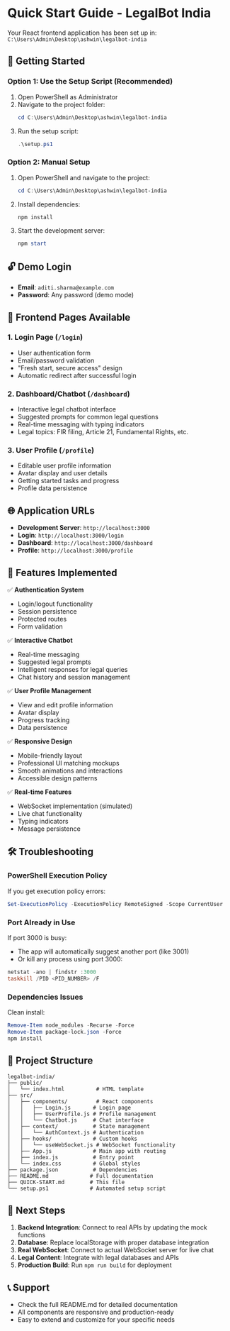 # Quick Start Guide - LegalBot India

Your React frontend application has been set up in: `C:\Users\Admin\Desktop\ashwin\legalbot-india`

## 🚀 Getting Started

### Option 1: Use the Setup Script (Recommended)
1. Open PowerShell as Administrator
2. Navigate to the project folder:
   ```powershell
   cd C:\Users\Admin\Desktop\ashwin\legalbot-india
   ```
3. Run the setup script:
   ```powershell
   .\setup.ps1
   ```

### Option 2: Manual Setup
1. Open PowerShell and navigate to the project:
   ```powershell
   cd C:\Users\Admin\Desktop\ashwin\legalbot-india
   ```

2. Install dependencies:
   ```powershell
   npm install
   ```

3. Start the development server:
   ```powershell
   npm start
   ```

## 🔓 Demo Login
- **Email**: `aditi.sharma@example.com`
- **Password**: Any password (demo mode)

## 📱 Frontend Pages Available

### 1. **Login Page** (`/login`)
- User authentication form
- Email/password validation
- "Fresh start, secure access" design
- Automatic redirect after successful login

### 2. **Dashboard/Chatbot** (`/dashboard`)
- Interactive legal chatbot interface
- Suggested prompts for common legal questions
- Real-time messaging with typing indicators
- Legal topics: FIR filing, Article 21, Fundamental Rights, etc.

### 3. **User Profile** (`/profile`)
- Editable user profile information
- Avatar display and user details
- Getting started tasks and progress
- Profile data persistence

## 🌐 Application URLs
- **Development Server**: `http://localhost:3000`
- **Login**: `http://localhost:3000/login`
- **Dashboard**: `http://localhost:3000/dashboard`
- **Profile**: `http://localhost:3000/profile`

## 🎨 Features Implemented

✅ **Authentication System**
- Login/logout functionality
- Session persistence
- Protected routes
- Form validation

✅ **Interactive Chatbot**
- Real-time messaging
- Suggested legal prompts
- Intelligent responses for legal queries
- Chat history and session management

✅ **User Profile Management**
- View and edit profile information
- Avatar display
- Progress tracking
- Data persistence

✅ **Responsive Design**
- Mobile-friendly layout
- Professional UI matching mockups
- Smooth animations and interactions
- Accessible design patterns

✅ **Real-time Features**
- WebSocket implementation (simulated)
- Live chat functionality
- Typing indicators
- Message persistence

## 🛠️ Troubleshooting

### PowerShell Execution Policy
If you get execution policy errors:
```powershell
Set-ExecutionPolicy -ExecutionPolicy RemoteSigned -Scope CurrentUser
```

### Port Already in Use
If port 3000 is busy:
- The app will automatically suggest another port (like 3001)
- Or kill any process using port 3000:
```powershell
netstat -ano | findstr :3000
taskkill /PID <PID_NUMBER> /F
```

### Dependencies Issues
Clean install:
```powershell
Remove-Item node_modules -Recurse -Force
Remove-Item package-lock.json -Force
npm install
```

## 📁 Project Structure
```
legalbot-india/
├── public/
│   └── index.html          # HTML template
├── src/
│   ├── components/         # React components
│   │   ├── Login.js       # Login page
│   │   ├── UserProfile.js # Profile management
│   │   └── Chatbot.js     # Chat interface
│   ├── context/           # State management
│   │   └── AuthContext.js # Authentication
│   ├── hooks/             # Custom hooks
│   │   └── useWebSocket.js # WebSocket functionality
│   ├── App.js             # Main app with routing
│   ├── index.js           # Entry point
│   └── index.css          # Global styles
├── package.json           # Dependencies
├── README.md             # Full documentation
├── QUICK-START.md        # This file
└── setup.ps1             # Automated setup script
```

## 🔧 Next Steps

1. **Backend Integration**: Connect to real APIs by updating the mock functions
2. **Database**: Replace localStorage with proper database integration
3. **Real WebSocket**: Connect to actual WebSocket server for live chat
4. **Legal Content**: Integrate with legal databases and APIs
5. **Production Build**: Run `npm run build` for deployment

## 📞 Support
- Check the full README.md for detailed documentation
- All components are responsive and production-ready
- Easy to extend and customize for your specific needs